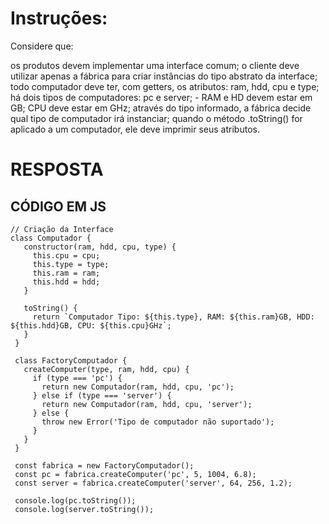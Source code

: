 # Instruções:

Considere que:

os produtos devem implementar uma interface comum;
o cliente deve utilizar apenas a fábrica para criar instâncias do tipo abstrato da interface;
todo computador deve ter, com getters, os atributos: ram, hdd, cpu e type;
há dois tipos de computadores: pc e server; - RAM e HD devem estar em GB;
CPU deve estar em GHz;
através do tipo informado, a fábrica decide qual tipo de computador irá instanciar;
quando o método .toString() for aplicado a um computador, ele deve imprimir seus atributos.

# RESPOSTA

## CÓDIGO EM JS
 ``` JS
// Criação da Interface 
class Computador {
    constructor(ram, hdd, cpu, type) {
      this.cpu = cpu;
      this.type = type;
      this.ram = ram;
      this.hdd = hdd;
    }

    toString() {
      return `Computador Tipo: ${this.type}, RAM: ${this.ram}GB, HDD: ${this.hdd}GB, CPU: ${this.cpu}GHz`;
    }
  }

  class FactoryComputador {
    createComputer(type, ram, hdd, cpu) {
      if (type === 'pc') {
        return new Computador(ram, hdd, cpu, 'pc');
      } else if (type === 'server') {
        return new Computador(ram, hdd, cpu, 'server');
      } else {
        throw new Error('Tipo de computador não suportado');
      }
    }
  }

  const fabrica = new FactoryComputador();
  const pc = fabrica.createComputer('pc', 5, 1004, 6.8);
  const server = fabrica.createComputer('server', 64, 256, 1.2);

  console.log(pc.toString());     
  console.log(server.toString());  


```

